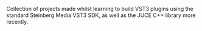 Collection of projects made whilst learning to build VST3 plugins using the standard Steinberg Media VST3 SDK, as well as the JUCE C++ library more recently.